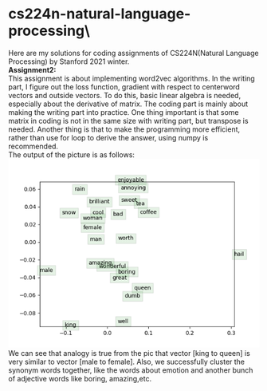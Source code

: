 # cs224n-natural-language-processing\
Here are my solutions for coding assignments of CS224N(Natural Language Processing) by Stanford 2021 winter. \
**Assignment2:**\
This assignment is about implementing word2vec algorithms. In the writing part, I figure out the loss function, gradient with respect to centerword vectors and outside vectors. To do this, basic linear algebra is needed, especially about the derivative of matrix. The coding part is mainly about making the writing part into practice. One thing important is that some matrix in coding is not in the same size with writing part, but transpose is needed. Another thing is that to make the programming more efficient, rather than use for loop to derive the answer, using numpy is recommended.\
The output of the picture is as follows:\
![image](https://github.com/Yunjuliii/cs224n-natural-language-processing/blob/main/a2/word_vectors.png)\
We can see that analogy is true from the pic that vector [king to queen] is very similar to vector [male to female]. Also, we successfully cluster the synonym words together, like the words about emotion and another bunch of adjective words like boring, amazing,etc.  


